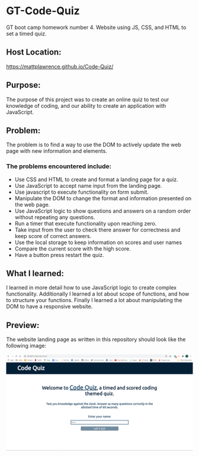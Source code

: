 # GT-Code-Quiz
GT boot camp homework number 4. Website using JS, CSS, and HTML to set a timed quiz.

## Host Location:
https://mattplawrence.github.io/Code-Quiz/

## Purpose:
The purpose of this project was to create an online quiz to test our knowledge of coding, and our ability to create an application with JavaScript.

## Problem:
The problem is to find a way to use the DOM to actively update the web page with new information and elements. 

### The problems encountered include:
* Use CSS and HTML to create and format a landing page for a quiz.
* Use JavaScript to accept name input from the landing page.
* Use javascript to execute functionality on form submit.
* Manipulate the DOM to change the format and information presented on the web page.
* Use JavaScript logic to show questions and answers on a random order without repeating any questions.
* Run a timer that execute functionality upon reaching zero.
* Take input from the user to check there answer for correctness and keep score of correct answers.
* Use the local storage to keep information on scores and user names
* Compare the current score with the high score.
* Have a button press restart the quiz.

## What I learned:
I learned in more detail how to use JavaScript logic to create complex functionality. Additionally I learned a lot about scope of functions, and how to structure your functions. Finally I learned a lot about manipulating the DOM to have a responsive website.

## Preview:
The website landing page as written in this repository should look like the following image:

![Screen shot](assets/pictures/preview.png)
